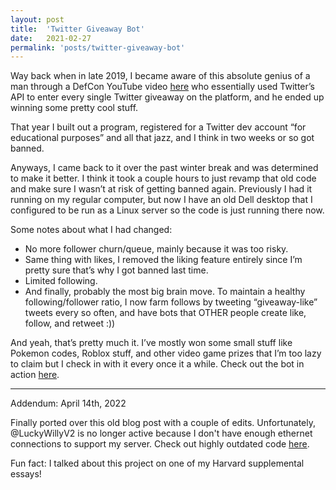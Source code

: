 ```yaml
---
layout: post
title:  'Twitter Giveaway Bot'
date:   2021-02-27
permalink: 'posts/twitter-giveaway-bot'
---
```


Way back when in late 2019, I became aware of this absolute genius of a man through a DefCon YouTube video [here](https://www.youtube.com/watch?v=iAOOdYsK7MM) who essentially used Twitter’s API to enter every single Twitter giveaway on the platform, and he ended up winning some pretty cool stuff.

That year I built out a program, registered for a Twitter dev account “for educational purposes” and all that jazz, and I think in two weeks or so got banned.

Anyways, I came back to it over the past winter break and was determined to make it better. I think it took a couple hours to just revamp that old
code and make sure I wasn’t at risk of getting banned again. Previously I had it running on my regular computer, but now I have an old Dell
desktop that I configured to be run as a Linux server so the code is just running there now.

Some notes about what I had changed:
- No more follower churn/queue, mainly because it was too risky.
- Same thing with likes, I removed the liking feature entirely since I’m pretty sure that’s why I got banned last time.
- Limited following. 
- And finally, probably the most big brain move. To maintain a healthy following/follower ratio, I now farm follows by tweeting “giveaway-like” tweets every so often, and have bots that OTHER people create like, follow, and retweet :))
  
And yeah, that’s pretty much it. I’ve mostly won some small stuff like Pokemon codes, Roblox stuff, and other video game prizes that I’m too lazy to claim but I check in with it every once it a while. Check out the bot in action [here](https://twitter.com/LuckyWillyV2).

---
Addendum: April 14th, 2022

Finally ported over this old blog post with a couple of edits. Unfortunately, @LuckyWillyV2 is no longer active because I don't have enough ethernet connections to support my server. Check out highly outdated code [here](https://github.com/WilliamHYZhang/Twitter-Giveaway-Bot).

Fun fact: I talked about this project on one of my Harvard supplemental essays!